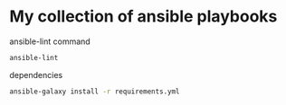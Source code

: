 # My collection of ansible playbooks

ansible-lint command

```sh
ansible-lint
```

dependencies

```sh
ansible-galaxy install -r requirements.yml
```
